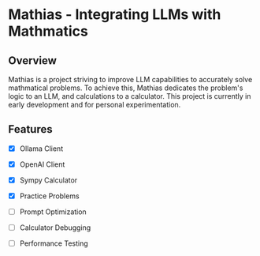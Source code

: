 # Mathias - Integrating LLMs with Mathmatics

## Overview

Mathias is a project striving to improve LLM capabilities to accurately solve mathmatical problems. 
To achieve this, Mathias dedicates the problem's logic to an LLM, and calculations to a calculator. 
This project is currently in early development and for personal experimentation.

## Features

- [x] Ollama Client
- [x] OpenAI Client
- [x] Sympy Calculator
- [x] Practice Problems
- [ ] Prompt Optimization
- [ ] Calculator Debugging
- [ ] Performance Testing

